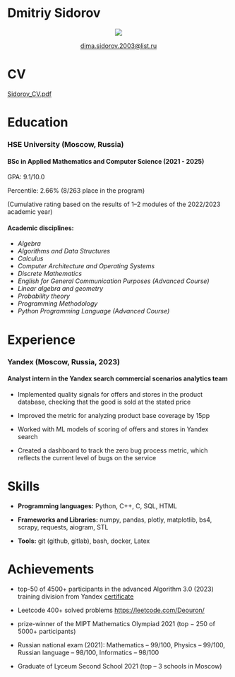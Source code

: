 
# Dmitriy Sidorov     

<p align='center'>
   <a href="https://t.me/deouron">
       <img src="https://img.shields.io/badge/Telegram-2CA5E0?style=for-the-badge&logo=telegram&logoColor=white"/>
   </a>
<p align='center'>
   <a href='mailto:dima.sidorov.2003@list.ru'>dima.sidorov.2003@list.ru</a>
</p>


CV 
======

[Sidorov_CV.pdf](https://github.com/deouron/deouron/files/12461289/Sidorov_CV.pdf)

Education
=========
### HSE University (Moscow, Russia)
#### BSc in Applied Mathematics and Computer Science (2021 - 2025)

GPA: 9.1/10.0

Percentile: 2.66% (8/263 place in the program)

(Cumulative rating based on the results of 1–2 modules of the 2022/2023 academic year)

#### Academic disciplines: 

-  *Algebra*
-  *Algorithms and Data Structures*
-  *Calculus*
-  *Computer Architecture and Operating Systems*
-  *Discrete Mathematics*
-  *English for General Communication Purposes (Advanced Course)*
-  *Linear algebra and geometry*
-  *Probability theory*
-  *Programming Methodology*
-  *Python Programming Language (Advanced Course)*

Experience
=========
### Yandex (Moscow, Russia, 2023)
#### Analyst intern in the Yandex search commercial scenarios analytics team

-  Implemented quality signals for offers and stores in the product database, checking that the good is sold at the stated price

- Improved the metric for analyzing product base coverage by 15pp

- Worked with ML models of scoring of offers and stores in Yandex search

- Created a dashboard to track the zero bug process metric, which reflects the current level of bugs on the service

Skills
======

-    **Programming languages:** Python, C++, C, SQL, HTML

-    **Frameworks and Libraries:** numpy, pandas, plotly, matplotlib, bs4, scrapy, requests, aiogram, STL

-    **Tools:** git (github, gitlab), bash, docker, Latex

Achievements
======

- top-50 of 4500+ participants in the advanced Algorithm 3.0 (2023) training division from Yandex [certificate](https://disk.yandex.ru/i/tCyAp5-FXgFlaQ)

- Leetcode 400+ solved problems https://leetcode.com/Deouron/

- prize-winner of the MIPT Mathematics Olympiad 2021 (top − 250 of 5000+ participants)

- Russian national exam (2021): Mathematics – 99/100, Physics – 99/100, Russian language – 98/100, Informatics – 98/100

- Graduate of Lyceum Second School 2021 (top – 3 schools in Moscow)


